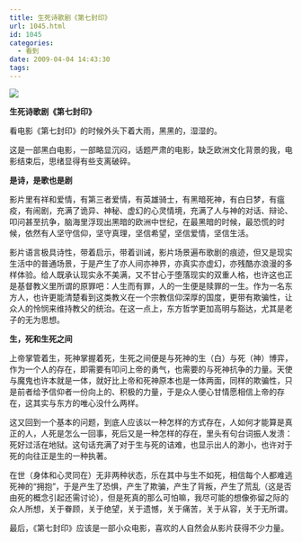 ```yaml
---
title: 生死诗歌剧《第七封印》
url: 1045.html
id: 1045
categories:
  - 看到
date: 2009-04-04 14:43:30
tags:
---
```


![](http://photo.guolaijie.com/rooufer/attachments/month_0904/u20094514444.jpg)  
  

**生死诗歌剧《第七封印》**

  
看电影《第七封印》的时候外头下着大雨，黑黑的，湿湿的。  
  
这是一部黑白电影，一部略显沉闷，话题严肃的电影，缺乏欧洲文化背景的我，电影结束后，思绪显得有些支离破碎。  
  
**是诗，是歌也是剧**  
  
影片里有祥和爱情，有第三者爱情，有英雄骑士，有黑暗死神，有白日梦，有瘟疫，有闹剧，充满了诡异、神秘、虚幻的心灵情境，充满了人与神的对话、辩论、叩问甚至抗争，脑海里浮现出黑暗的欧洲中世纪，在最黑暗的时候，最恐慌的时候，依然有人坚守信仰，坚守真理，坚信希望，坚信爱情，坚信生活。  
  
影片语言极具诗性，带着启示，带着训诫，影片场景遍布歌剧的痕迹，但又是现实生活中的普通场景，于是产生了亦人间亦神界，亦真实亦虚幻，亦残酷亦浪漫的多样体验。给人既承认现实永不美满，又不甘心于堕落现实的双重人格，也许这也正是基督教义里所谓的原罪吧：人生而有罪，人的一生便是赎罪的一生。作为一名东方人，也许更能清楚看到这类教义在一个宗教信仰深厚的国度，更带有欺骗性，让众人的怜悯来维持教父的统治。在这一点上，东方哲学更加高明与豁达，尤其是老子的无为思想。  
  
**生，死和生死之间**  
  
上帝掌管着生，死神掌握着死，生死之间便是与死神的生（白）与死（神）博弈，作为一个人的存在，即需要有叩问上帝的勇气，也需要的与死神抗争的力量。天使与魔鬼也许本就是一体，就好比上帝和死神原本也是一体两面，同样的欺骗性，只是前者给予信仰者一份向上的、积极的力量，于是众人便心甘情愿相信上帝的存在，这其实与东方的唯心没什么两样。  
  
这又回到一个基本的问题，到底人应该以一种怎样的方式存在，人如何才能算是真正的人，人死是怎么一回事，死后又是一种怎样的存在，里头有句台词振人发溃：死好过活在地狱。这句话充满了对于生与死的诘难，也显示出人的渺小，也许对于死的向往正是生的一种执著。  
  
在世（身体和心灵同在）无非两种状态，乐在其中与生不如死，相信每个人都难逃死神的“拥抱”，于是产生了恐惧，产生了欺骗，产生了背叛，产生了荒乱（这是否由死的概念引起还需讨论），但是死真的那么可怕嘛，我尽可能的想像弥留之际的众人所想，关于眷顾，关于绝望，关于遗憾，关于痛苦，关于从容，关于无所谓。  
  
最后，《第七封印》应该是一部小众电影，喜欢的人自然会从影片获得不少力量。